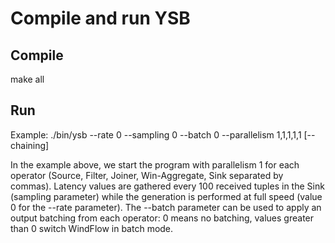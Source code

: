 # Compile and run YSB

## Compile
make all

## Run
Example: ./bin/ysb --rate 0 --sampling 0 --batch 0 --parallelism 1,1,1,1,1 [--chaining]

In the example above, we start the program with parallelism 1 for each operator (Source, Filter, Joiner, Win-Aggregate, Sink separated by commas). Latency values are gathered every 100 received tuples in the Sink (sampling parameter) while the generation is performed at full speed (value 0 for the --rate parameter). The --batch parameter can be used to apply an output batching from each operator: 0 means no batching, values greater than 0 switch WindFlow in batch mode.
